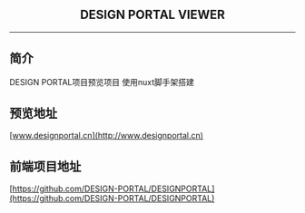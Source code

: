 <h2 align="center">
 DESIGN PORTAL VIEWER
</h2>

----

## 简介
DESIGN PORTAL项目预览项目
使用nuxt脚手架搭建

## 预览地址
[www.designportal.cn](http://www.designportal.cn)

## 前端项目地址
[https://github.com/DESIGN-PORTAL/DESIGNPORTAL](https://github.com/DESIGN-PORTAL/DESIGNPORTAL)

